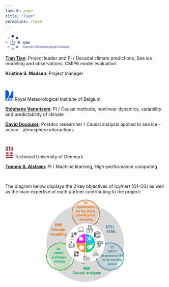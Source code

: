 ```yaml
---
layout: page
title: "Team"
permalink: /team
---
```


<img src="images/dmi_eng.png" height="40%" width="40%">

[**Tian Tian**](http://research.dmi.dk/staff/all-staff/tian/): Project leader and PI / Decadal climate predictions, Sea ice modeling and observations, CMIP6 model evaluation

**Kristine S. Madsen**: Project manager

&ensp;

<img src="/images/logo_rmicolor.png" height="5%" width="5%"> Royal Meteorological Institute of Belgium

[**Stéphane Vannitsem**](https://climdyn.meteo.be/team/stephane-vannitsem): PI / Causal methods, nonlinear dynamics, variability and predictability of climate

[**David Docquier**](https://climdyn.meteo.be/team/david-docquier): Postdoc researcher / Causal analysis applied to sea ice - ocean - atmosphere interactions

&ensp;

<img src="/images/DTU_Logo.png" height="5%" width="5%"> Technical University of Denmark

[**Tommy S. Alstrøm**](https://www.dtu.dk/english/person/tommy-sonne-alstroem?id=21803&entity=profile): PI / Machine learning, High-performance computing

&ensp;

The diagram below displays the 3 key objectives of IcyAlert (O1-O3) as well as the main expertise of each partner contributing to the project:

<p align="center">
  <img src="/images/IcyAlert_Partners.png" height="50%" width="50%">
</p>
